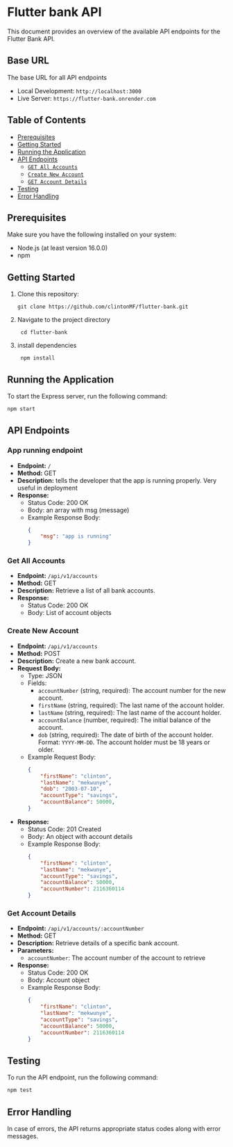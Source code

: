 # Flutter bank API

This document provides an overview of the available API endpoints for the Flutter Bank API.

## Base URL

The base URL for all API endpoints 
- Local Development: `http://localhost:3000`
- Live Server: `https://flutter-bank.onrender.com`

## Table of Contents
- [Prerequisites](#prerequisites)
- [Getting Started](#getting-started)
- [Running the Application](#running-the-application)
- [API Endpoints](#api-endpoints)
    - [`GET All Accounts`](#get-all-accounts)
    - [`Create New Account`](#create-new-account)
    - [`GET Account Details`](#get-account-details)
- [Testing](#testing)
- [Error Handling](#error-handling)

## Prerequisites

Make sure you have the following installed on your system:
- Node.js (at least version 16.0.0)
- npm

## Getting Started

1. Clone this repository:
   ```
   git clone https://github.com/clintonMF/flutter-bank.git
   ```
2. Navigate to the project directory
   ```
    cd flutter-bank
   ```
3. install dependencies 
   ```
    npm install
   ```

## Running the Application

To start the Express server, run the following command:
```bash
npm start
```

## API Endpoints

### App running endpoint
- **Endpoint:** `/`
- **Method:** GET
- **Description:** tells the developer that the app is running properly. Very useful in deployment
- **Response:**
  - Status Code: 200 OK
  - Body: an array with msg (message)
  - Example Response Body:
    ```json
    {
        "msg": "app is running"
    }
    ```

### Get All Accounts

- **Endpoint:** `/api/v1/accounts`
- **Method:** GET
- **Description:** Retrieve a list of all bank accounts.
- **Response:**
  - Status Code: 200 OK
  - Body: List of account objects

### Create New Account

- **Endpoint:** `/api/v1/accounts`
- **Method:** POST
- **Description:** Create a new bank account.
- **Request Body:**
  - Type: JSON
  - Fields:
    - `accountNumber` (string, required): The account number for the new account.
    - `firstName` (string, required): The last name of the account holder.
    - `lastName` (string, required): The last name of the account holder.
    - `accountBalance` (number, required): The initial balance of the account.
    - `dob` (string, required): The date of birth of the account holder. Format: `YYYY-MM-DD`. The account holder must be 18 years or older.
  - Example Request Body:
    ```json
    {
        "firstName": "clinton",
        "lastName": "mekwunye",
        "dob": "2003-07-10",
        "accountType": "savings",
        "accountBalance": 50000,
    }
    ```
- **Response:**
  - Status Code: 201 Created
  - Body: An object with account details
  - Example Response Body:
    ```json
    {
        "firstName": "clinton",
        "lastName": "mekwunye",
        "accountType": "savings",
        "accountBalance": 50000,
        "accountNumber": 2116360114
    }
    ```


### Get Account Details

- **Endpoint:** `/api/v1/accounts/:accountNumber`
- **Method:** GET
- **Description:** Retrieve details of a specific bank account.
- **Parameters:**
  - `accountNumber`: The account number of the account to retrieve
- **Response:**
  - Status Code: 200 OK
  - Body: Account object
  - Example Response Body:
    ```json
    {
        "firstName": "clinton",
        "lastName": "mekwunye",
        "accountType": "savings",
        "accountBalance": 50000,
        "accountNumber": 2116360114
    }
    ```
## Testing
To run the API endpoint, run the following command:
```bash
npm test
```

## Error Handling

In case of errors, the API returns appropriate status codes along with error messages.





